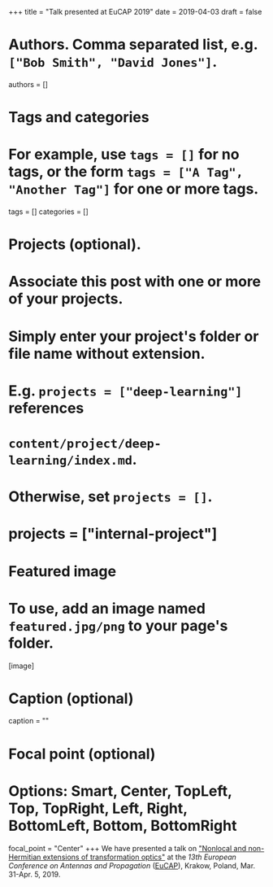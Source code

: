 +++
title = "Talk presented at EuCAP 2019"
date = 2019-04-03
draft = false

# Authors. Comma separated list, e.g. `["Bob Smith", "David Jones"]`.
authors = []

# Tags and categories
# For example, use `tags = []` for no tags, or the form `tags = ["A Tag", "Another Tag"]` for one or more tags.
tags = []
categories = []

# Projects (optional).
#   Associate this post with one or more of your projects.
#   Simply enter your project's folder or file name without extension.
#   E.g. `projects = ["deep-learning"]` references
#   `content/project/deep-learning/index.md`.
#   Otherwise, set `projects = []`.
# projects = ["internal-project"]

# Featured image
# To use, add an image named `featured.jpg/png` to your page's folder.
[image]
  # Caption (optional)
  caption = ""

  # Focal point (optional)
  # Options: Smart, Center, TopLeft, Top, TopRight, Left, Right, BottomLeft, Bottom, BottomRight
  focal_point = "Center"
+++
We have presented a talk on ["Nonlocal and non-Hermitian extensions of transformation optics"](/publication/moccia-eu-cap-2019/)
at the *13th European Conference on Antennas and Propagation* ([EuCAP]),
Krakow, Poland, Mar. 31-Apr. 5, 2019.

[EuCAP]: https://www.eucap2019.org
